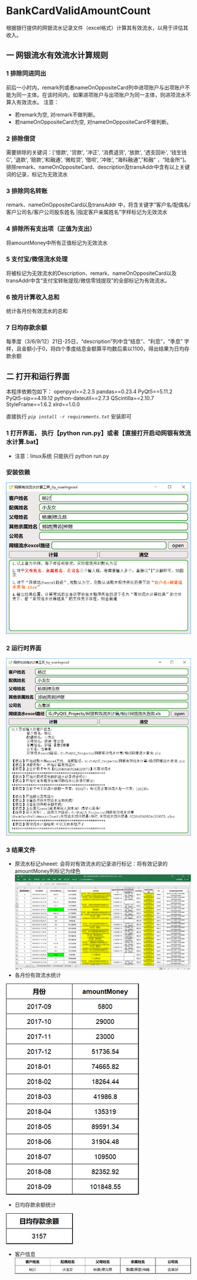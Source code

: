 # BankCardValidAmountCount
根据银行提供的网银流水记录文件（excel格式）计算其有效流水，以用于评估其收入。
## 一 网银流水有效流水计算规则

### 1 排除同进同出
前后一小时内，remark列或者nameOnOppositeCard列中进项账户与出项账户不能为同一主体。在该时间内，如果进项账户与出项账户为同一主体，则进项流水不算入有效流水。
注意：
* 若remark为空, 对remark不做判断。
* 若nameOnOppositeCard为空, 对nameOnOppositeCard不做判断。

###  2 排除借贷
需要排除的关键词：['借款', '贷款', '冲正', '消费退货', '放款', '透支回补', '钱生钱C', '退款', ‘赔款’,‘和融通’, ‘微粒贷’, ‘借呗’, ‘冲账’, “海科融通”,”和融” ，“陆金所”]。
排除remark、nameOnOppositeCard、description及transAddr中含有以上关键词的记录，标记为无效流水
### 3 排除同名转账
remark、nameOnOppositeCard以及transAddr 中，将含关键字“客户名/配偶名/客户公司名/客户公司股东姓名 |指定客户亲属姓名”字样标记为无效流水
### 4 排除所有支出项（正值为支出）
将amountMoney中所有正值标记为无效流水

### 5 支付宝/微信流水处理
将被标记为无效流水的Description、remark、nameOnOppositeCard以及transAddr中含“支付宝转账提现/微信零钱提现”的全部标记为有效流水。
### 6 按月计算收入总和
统计各月份有效流水的总和
### 7 日均存款余额
每季度（3/6/9/12）21日-25日，“description”列中含“结息”、“利息”，“季息” 字样，且金额小于0，将四个季度结息金额算平均数后乘以1100，得出结果为日均存款余额
## 二 打开和运行界面
本程序依赖包如下：
openpyxl==2.2.5
pandas==0.23.4
PyQt5==5.11.2
PyQt5-sip==4.19.12
python-dateutil==2.7.3
QScintilla==2.10.7
StyleFrame==1.6.2
xlrd==1.0.0

直接执行  *`pip install -r requirements.txt`*  安装即可

### 1 打开界面， 执行【python run.py】或者【直接打开启动网银有效流水计算.bat】
* 注意：linux系统 只能执行 python run.py
### 安装依赖

![start_interface](screenshot/start_interface.jpg)
### 2 运行时界面
![runnig_interface](screenshot/runnig_interface.jpg)

### 3 结果文件
* 原流水标记sheeet:
会将对有效流水的记录进行标记：将有效记录的amountMoney列标记为绿色
![result_all](screenshot/result_all.jpg)
* 各月份有效流水统计

![result_month_total](screenshot/result_month_total.jpg)

* 日均存款余额统计

![日均存款余额](screenshot/%E6%97%A5%E5%9D%87%E5%AD%98%E6%AC%BE%E4%BD%99%E9%A2%9D.jpg)
* 客户信息
![result_client_info](screenshot/result_client_info.jpg)


